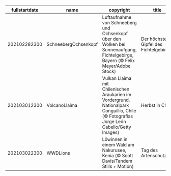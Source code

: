 |fullstartdate|name|copyright|title|image|
|--|--|--|--|--|
202102282300|SchneebergOchsenkopf|Luftaufnahme von Schneeberg und Ochsenkopf über den Wolken bei Sonnenaufgang, Fichtelgebirge, Bayern (© Felix Meyer/Adobe Stock)|Der höchste Gipfel des Fichtelgebirges|![](/de-DE/2021/03/202102282300SchneebergOchsenkopf.jpg)|
202103012300|VolcanoLlaima|Vulkan Llaima mit Chilenischen Araukarien im Vordergrund, Nationalpark Conguillío, Chile (© Fotografías Jorge León Cabello/Getty Images)|Herbst in Chile|![](/de-DE/2021/03/202103012300VolcanoLlaima.jpg)|
202103022300|WWDLions|Löwinnen in einem Wald am Nakurusee, Kenia (© Scott Davis/Tandem Stills + Motion)|Tag des Artenschutzes|![](/de-DE/2021/03/202103022300WWDLions.jpg)|
